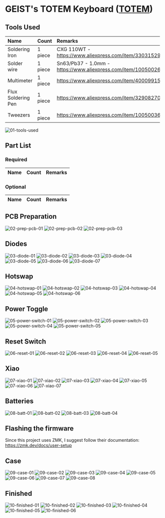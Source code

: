 # GEIST's TOTEM Keyboard ([TOTEM](https://github.com/GEIGEIGEIST/TOTEM))

## Tools Used

| Name | Count | Remarks |
|:-|:-|:-|
| Soldering Iron | 1 piece | CXG 110WT - https://www.aliexpress.com/item/33031529555.html |
| Solder wire | 1 piece | Sn63/Pb37 - 1.0mm - https://www.aliexpress.com/item/1005002646781061.html |
| Multimeter | 1 piece | https://www.aliexpress.com/item/4000991575808.html |
| Flux Soldering Pen | 1 piece | https://www.aliexpress.com/item/32908270559.html |
| Tweezers | 1 piece | https://www.aliexpress.com/item/1005003632772720.html |

![01-tools-used](/crkbd-choco-v2.1.0/01-tools-used.png)

## Part List

### Required

| Name | Count | Remarks |
|:-|:-|:-|

### Optional

| Name | Count | Remarks |
|:-|:-|:-|

## PCB Preparation
![02-prep-pcb-01](/totem-v0.3/02-prep-pcb-01.jpg)
![02-prep-pcb-02](/totem-v0.3/02-prep-pcb-02.jpg)
![02-prep-pcb-03](/totem-v0.3/02-prep-pcb-03.jpg)

## Diodes
![03-diode-01](/totem-v0.3/03-diode-01.jpg)
![03-diode-02](/totem-v0.3/03-diode-02.jpg)
![03-diode-03](/totem-v0.3/03-diode-03.jpg)
![03-diode-04](/totem-v0.3/03-diode-04.jpg)
![03-diode-05](/totem-v0.3/03-diode-05.jpg)
![03-diode-06](/totem-v0.3/03-diode-06.jpg)
![03-diode-07](/totem-v0.3/03-diode-07.jpg)

## Hotswap
![04-hotswap-01](/totem-v0.3/04-hotswap-01.jpg)
![04-hotswap-02](/totem-v0.3/04-hotswap-02.jpg)
![04-hotswap-03](/totem-v0.3/04-hotswap-03.jpg)
![04-hotswap-04](/totem-v0.3/04-hotswap-04.jpg)
![04-hotswap-05](/totem-v0.3/04-hotswap-05.jpg)
![04-hotswap-06](/totem-v0.3/04-hotswap-06.jpg)

## Power Toggle
![05-power-switch-01](/totem-v0.3/05-power-switch-01.jpg)
![05-power-switch-02](/totem-v0.3/05-power-switch-02.jpg)
![05-power-switch-03](/totem-v0.3/05-power-switch-03.jpg)
![05-power-switch-04](/totem-v0.3/05-power-switch-04.jpg)
![05-power-switch-05](/totem-v0.3/05-power-switch-05.jpg)

## Reset Switch
![06-reset-01](/totem-v0.3/06-reset-01.jpg)
![06-reset-02](/totem-v0.3/06-reset-02.jpg)
![06-reset-03](/totem-v0.3/06-reset-03.jpg)
![06-reset-04](/totem-v0.3/06-reset-04.jpg)
![06-reset-05](/totem-v0.3/06-reset-05.jpg)

## Xiao
![07-xiao-01](/totem-v0.3/07-xiao-01.jpg)
![07-xiao-02](/totem-v0.3/07-xiao-02.jpg)
![07-xiao-03](/totem-v0.3/07-xiao-03.jpg)
![07-xiao-04](/totem-v0.3/07-xiao-04.jpg)
![07-xiao-05](/totem-v0.3/07-xiao-05.jpg)
![07-xiao-06](/totem-v0.3/07-xiao-06.jpg)
![07-xiao-07](/totem-v0.3/07-xiao-07.jpg)

## Batteries
![08-batt-01](/totem-v0.3/08-batt-01.jpg)
![08-batt-02](/totem-v0.3/08-batt-02.jpg)
![08-batt-03](/totem-v0.3/08-batt-03.jpg)
![08-batt-04](/totem-v0.3/08-batt-04.jpg)

## Flashing the firmware
Since this project uses ZMK, I suggest follow their documentation:
https://zmk.dev/docs/user-setup

## Case
![09-case-01](/totem-v0.3/09-case-01.jpg)
![09-case-02](/totem-v0.3/09-case-02.jpg)
![09-case-03](/totem-v0.3/09-case-03.jpg)
![09-case-04](/totem-v0.3/09-case-04.jpg)
![09-case-05](/totem-v0.3/09-case-05.jpg)
![09-case-06](/totem-v0.3/09-case-06.jpg)
![09-case-07](/totem-v0.3/09-case-07.jpg)
![09-case-08](/totem-v0.3/09-case-08.jpg)

## Finished
![10-finished-01](/totem-v0.3/10-finished-01.jpg)
![10-finished-02](/totem-v0.3/10-finished-02.jpg)
![10-finished-03](/totem-v0.3/10-finished-03.jpg)
![10-finished-04](/totem-v0.3/10-finished-04.jpg)
![10-finished-05](/totem-v0.3/10-finished-05.jpg)
![10-finished-06](/totem-v0.3/10-finished-06.jpg)
